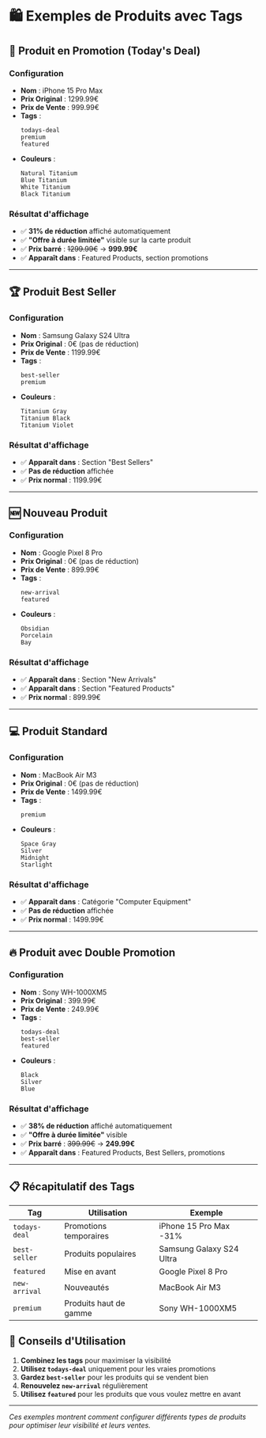 # 🛍️ Exemples de Produits avec Tags

## 📱 Produit en Promotion (Today's Deal)

### Configuration

- **Nom** : iPhone 15 Pro Max
- **Prix Original** : 1299.99€
- **Prix de Vente** : 999.99€
- **Tags** :
  ```
  todays-deal
  premium
  featured
  ```
- **Couleurs** :
  ```
  Natural Titanium
  Blue Titanium
  White Titanium
  Black Titanium
  ```

### Résultat d'affichage

- ✅ **31% de réduction** affiché automatiquement
- ✅ **"Offre à durée limitée"** visible sur la carte produit
- ✅ **Prix barré** : ~~1299.99€~~ → **999.99€**
- ✅ **Apparaît dans** : Featured Products, section promotions

---

## 🏆 Produit Best Seller

### Configuration

- **Nom** : Samsung Galaxy S24 Ultra
- **Prix Original** : 0€ (pas de réduction)
- **Prix de Vente** : 1199.99€
- **Tags** :
  ```
  best-seller
  premium
  ```
- **Couleurs** :
  ```
  Titanium Gray
  Titanium Black
  Titanium Violet
  ```

### Résultat d'affichage

- ✅ **Apparaît dans** : Section "Best Sellers"
- ✅ **Pas de réduction** affichée
- ✅ **Prix normal** : 1199.99€

---

## 🆕 Nouveau Produit

### Configuration

- **Nom** : Google Pixel 8 Pro
- **Prix Original** : 0€ (pas de réduction)
- **Prix de Vente** : 899.99€
- **Tags** :
  ```
  new-arrival
  featured
  ```
- **Couleurs** :
  ```
  Obsidian
  Porcelain
  Bay
  ```

### Résultat d'affichage

- ✅ **Apparaît dans** : Section "New Arrivals"
- ✅ **Apparaît dans** : Section "Featured Products"
- ✅ **Prix normal** : 899.99€

---

## 💻 Produit Standard

### Configuration

- **Nom** : MacBook Air M3
- **Prix Original** : 0€ (pas de réduction)
- **Prix de Vente** : 1499.99€
- **Tags** :
  ```
  premium
  ```
- **Couleurs** :
  ```
  Space Gray
  Silver
  Midnight
  Starlight
  ```

### Résultat d'affichage

- ✅ **Apparaît dans** : Catégorie "Computer Equipment"
- ✅ **Pas de réduction** affichée
- ✅ **Prix normal** : 1499.99€

---

## 🔥 Produit avec Double Promotion

### Configuration

- **Nom** : Sony WH-1000XM5
- **Prix Original** : 399.99€
- **Prix de Vente** : 249.99€
- **Tags** :
  ```
  todays-deal
  best-seller
  featured
  ```
- **Couleurs** :
  ```
  Black
  Silver
  Blue
  ```

### Résultat d'affichage

- ✅ **38% de réduction** affiché automatiquement
- ✅ **"Offre à durée limitée"** visible
- ✅ **Prix barré** : ~~399.99€~~ → **249.99€**
- ✅ **Apparaît dans** : Featured Products, Best Sellers, promotions

---

## 📋 Récapitulatif des Tags

| Tag           | Utilisation            | Exemple                  |
| ------------- | ---------------------- | ------------------------ |
| `todays-deal` | Promotions temporaires | iPhone 15 Pro Max -31%   |
| `best-seller` | Produits populaires    | Samsung Galaxy S24 Ultra |
| `featured`    | Mise en avant          | Google Pixel 8 Pro       |
| `new-arrival` | Nouveautés             | MacBook Air M3           |
| `premium`     | Produits haut de gamme | Sony WH-1000XM5          |

## 🎯 Conseils d'Utilisation

1. **Combinez les tags** pour maximiser la visibilité
2. **Utilisez `todays-deal`** uniquement pour les vraies promotions
3. **Gardez `best-seller`** pour les produits qui se vendent bien
4. **Renouvelez `new-arrival`** régulièrement
5. **Utilisez `featured`** pour les produits que vous voulez mettre en avant

---

_Ces exemples montrent comment configurer différents types de produits pour optimiser leur visibilité et leurs ventes._
